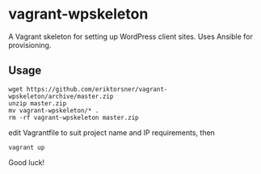 # vagrant-wpskeleton
A Vagrant skeleton for setting up WordPress client sites. Uses Ansible for provisioning.

## Usage

    wget https://github.com/eriktorsner/vagrant-wpskeleton/archive/master.zip
    unzip master.zip
    mv vagrant-wpskeleton/* .
    rm -rf vagrant-wpskeleton master.zip

edit Vagrantfile to suit project name and IP requirements, then

    vagrant up
  
Good luck!
